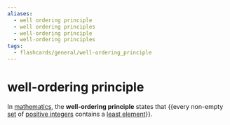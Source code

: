 ```yaml
---
aliases:
  - well ordering principle
  - well ordering principles
  - well-ordering principle
  - well-ordering principles
tags:
  - flashcards/general/well-ordering_principle
---
```


# well-ordering principle

In [mathematics](mathematics.md), the __well-ordering principle__ states that {{every non-empty [set](set%20(mathematics).md) of [positive integers](natural%20number.md) contains a [least element](greatest%20element%20and%20least%20element.md)}}. <!--SR:!2024-02-19,63,310-->
